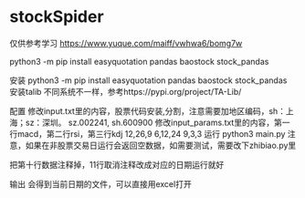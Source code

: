 # stockSpider
仅供参考学习
https://www.yuque.com/maiff/vwhwa6/bomg7w



python3 -m pip install easyquotation pandas baostock stock_pandas


安装
python3 -m pip install easyquotation pandas baostock stock_pandas
安装talib
不同系统不一样，参考https://pypi.org/project/TA-Lib/

配置
修改input.txt里的内容，股票代码安装,分割，注意需要加地区编码，sh：上海；sz：深圳。
sz.002241, sh.600900
修改input_params.txt里的内容，第一行macd，第二行rsi，第三行kdj
12,26,9
6,12,24
9,3,3
运行
python3 main.py
注意，如果在非股票交易日运行会返回空数据，如需要测试，需要改下zhibiao.py里

把第十行数据注释掉，11行取消注释改成对应的日期运行就好

输出
会得到当前日期的文件，可以直接用excel打开

